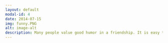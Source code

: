 ```yaml
---
layout: default
modal-id: 4
date: 2014-07-15
img: funny.PNG
alt: image-alt
description: Many people value good humor in a friendship. It is easy to get along with people you can joke with and people that can make you laugh even in the toughest moments.
---
```

